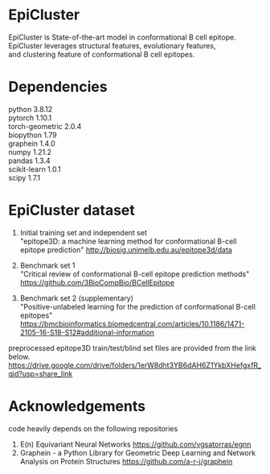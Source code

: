 # EpiCluster


EpiCluster is State-of-the-art model in conformational B cell epitope.<br />
EpiCluster leverages structural features, evolutionary features, <br /> and clustering feature
of conformational B cell epitopes.


Dependencies
=======================
python 3.8.12<br />
pytorch 1.10.1<br />
torch-geometric 2.0.4<br />
biopython 1.79<br />
graphein 1.4.0<br />
numpy 1.21.2<br />
pandas 1.3.4<br />
scikit-learn 1.0.1<br />
scipy 1.7.1<br />


EpiCluster dataset 
=======================
1. Initial training set and independent set<br />
"epitope3D: a machine learning method for conformational B-cell epitope prediction"
http://biosig.unimelb.edu.au/epitope3d/data

2. Benchmark set 1<br />
"Critical review of conformational B-cell epitope prediction methods"
https://github.com/3BioCompBio/BCellEpitope

3. Benchmark set 2 (supplementary)<br />
"Positive-unlabeled learning for the prediction of conformational B-cell epitopes"
https://bmcbioinformatics.biomedcentral.com/articles/10.1186/1471-2105-16-S18-S12#additional-information

preprocessed epitope3D train/test/blind set files are provided from the link below.
https://drive.google.com/drive/folders/1erW8dht3YB6dAH6Z1YkbXHefgxfR_qjd?usp=share_link


Acknowledgements
=======================
code heavily depends on the following repositories
1. E(n) Equivariant Neural Networks https://github.com/vgsatorras/egnn
2. Graphein - a Python Library for Geometric Deep Learning and Network Analysis on Protein Structures
   https://github.com/a-r-j/graphein
